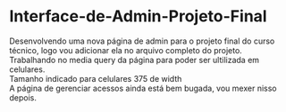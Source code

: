 # Interface-de-Admin-Projeto-Final
Desenvolvendo uma nova página de admin para o projeto final do curso técnico, logo vou adicionar ela no arquivo completo do projeto.\
Trabalhando no media query da página para poder ser ultilizada em celulares.\
Tamanho indicado para celulares 375 de width\
A página de gerenciar acessos ainda está bem bugada, vou mexer nisso depois.
